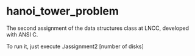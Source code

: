 # hanoi_tower_problem
The second assignment of the data structures class at LNCC, developed with ANSI C.

To run it, just execute ./assignment2 [number of disks] 
